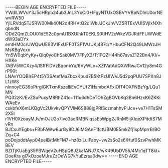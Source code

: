 -----BEGIN AGE ENCRYPTED FILE-----
YWdlLWVuY3J5cHRpb24ub3JnL3YxCi0+IFgyNTUxOSBVYVBpNDlnU0orNEwvRW50
YjlLRVdqSTJSRW00Mk40N2d4RHVtQ2diWkJJCkJhVVZ5RTExVUlSVjlxNXhqbndN
ODd2QmZLOU01dE52c0pmU1BXUlhkT0EKLS0tIHV2cWkzVDJRdFFUWWdEdW93aDYx
emtHM0crUWQwUE93V1FxUFF0T3F1VUUKj487c/YHbuCFN2Q49LMWzJHMsKBgVcxx
Yn5W0qbYyKy+Qlq0yoChSak0MV7FFyX3/Tt1FQZH44h67avsZ122Bn4/Kl/+HXKe
7ABV5WCXzy4/ISffFlDVzBqonbYu/6VyWLo+XZIVatAdQXWRwJCv12y8m4GrP90t
LNAvYOQBIrEP4t5Y3SAtefMaZbcxKpud7B5KtPzUIWVJ5d2pqPUU7SPXn8JL1zWS
nlnnoyEG39oPtrglGKTxmKszelIiEvCYUf21HsmbdAFxiOlT4OXFNBzYg/LQu1MN
PQ32zKi/EvZSuPuxyM8RhZ41o+111u6dhDeTOhZgBOVbKq3Bn6HzxK6ZKKiWAeEv
cskbfeX6mLKQgVc2UkvkvQPYVlM6S888jgPRlSczmahhvPiJce+ve7H1TsSM2X5l
r1VH0XzoayMJv/mOJU2o7lvo3aqRMBNiqssEoWpg2JRnM5ijXIqeXPitdtS7MvRn
BJCsuYEgbs+FBbFAWw6urGy8DJ6lMGAnF1fctUBM0E5mkZfj1spMprrB/BOZq+C4
poDojpddtAyp04peIB/tMhFM7+hz8zlLulFaby+vw2sSo2s6/Huf0SzvPwhMKBEV
BZtTjKUaEgS5PBWqeV2uHSpQ8JZkafANJ7X/wK49UbDV55/4Mc1qTT8kt+DoeKra
gI7kOzoeMJruZzOeWG7kYuEzrsa0dw==
-----END AGE ENCRYPTED FILE-----
